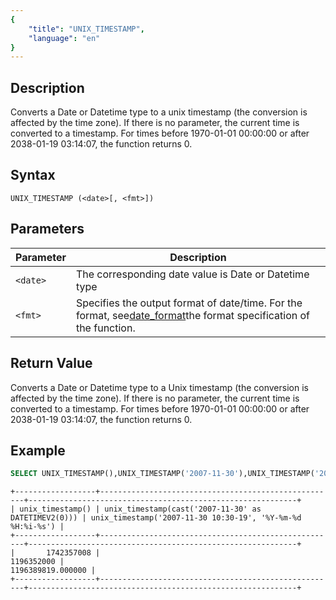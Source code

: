 ```yaml
---
{
    "title": "UNIX_TIMESTAMP",
    "language": "en"
}
---
```


<!-- 
Licensed to the Apache Software Foundation (ASF) under one
or more contributor license agreements.  See the NOTICE file
distributed with this work for additional information
regarding copyright ownership.  The ASF licenses this file
to you under the Apache License, Version 2.0 (the
"License"); you may not use this file except in compliance
with the License.  You may obtain a copy of the License at

  http://www.apache.org/licenses/LICENSE-2.0

Unless required by applicable law or agreed to in writing,
software distributed under the License is distributed on an
"AS IS" BASIS, WITHOUT WARRANTIES OR CONDITIONS OF ANY
KIND, either express or implied.  See the License for the
specific language governing permissions and limitations
under the License.
-->

## Description

Converts a Date or Datetime type to a unix timestamp (the conversion is affected by the time zone). If there is no parameter, the current time is converted to a timestamp. For times before 1970-01-01 00:00:00 or after 2038-01-19 03:14:07, the function returns 0.

## Syntax

`UNIX_TIMESTAMP (<date>[, <fmt>])`

## Parameters

| Parameter | Description |
|--|--|
| `<date>` | The corresponding date value is Date or Datetime type |
| `<fmt>` | Specifies the output format of date/time. For the format, see[date_format](./date-format.md)the format specification of the function. |

## Return Value

Converts a Date or Datetime type to a Unix timestamp (the conversion is affected by the time zone). If there is no parameter, the current time is converted to a timestamp. For times before 1970-01-01 00:00:00 or after 2038-01-19 03:14:07, the function returns 0.

## Example

```sql
SELECT UNIX_TIMESTAMP(),UNIX_TIMESTAMP('2007-11-30'),UNIX_TIMESTAMP('2007-11-30 10:30-19', '%Y-%m-%d %H:%i-%s');
```

```text
+------------------+-----------------------------------------------------+------------------------------------------------------------+
| unix_timestamp() | unix_timestamp(cast('2007-11-30' as DATETIMEV2(0))) | unix_timestamp('2007-11-30 10:30-19', '%Y-%m-%d %H:%i-%s') |
+------------------+-----------------------------------------------------+------------------------------------------------------------+
|       1742357008 |                                          1196352000 |                                          1196389819.000000 |
+------------------+-----------------------------------------------------+------------------------------------------------------------+
```
